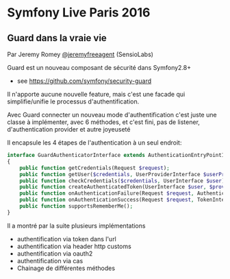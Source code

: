 # Symfony Live Paris 2016

## Guard dans la vraie vie
Par Jeremy Romey [@jeremyfreeagent](https://twitter.com/jeremyFreeAgent) (SensioLabs)

Guard est un nouveau composant de sécurité dans Symfony2.8+
  * see https://github.com/symfony/security-guard

Il n'apporte aucune nouvelle feature, mais c'est une facade qui simplifie/unifie
le processus d'authentification.

Avec Guard connecter un nouveau mode d'authentification c'est juste une classe à implémenter,
avec 6 méthodes, et c'est fini, pas de listener, d'authentication provider et autre joyeuseté

Il encapsule les 4 étapes de l'authentication à un seul endroit:

```php
interface GuardAuthenticatorInterface extends AuthenticationEntryPointInterface
{
    public function getCredentials(Request $request);
    public function getUser($credentials, UserProviderInterface $userProvider);
    public function checkCredentials($credentials, UserInterface $user);
    public function createAuthenticatedToken(UserInterface $user, $providerKey);
    public function onAuthenticationFailure(Request $request, AuthenticationException $exception);
    public function onAuthenticationSuccess(Request $request, TokenInterface $token, $providerKey);
    public function supportsRememberMe();
}
```
Il a montré par la suite plusieurs implémentations
  * authentification via token dans l'url
  * authentification via header http customs
  * authentification via oauth2
  * authentification via cas
  * Chainage de différentes méthodes
  
 
  

